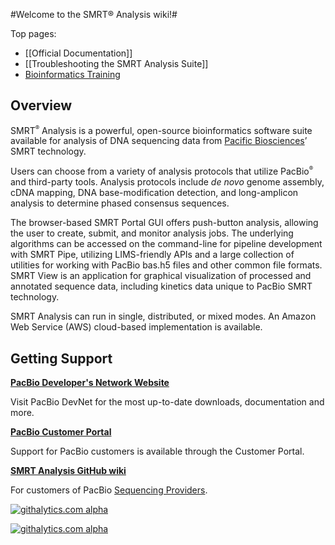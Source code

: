 #Welcome to the SMRT&reg; Analysis wiki!#

Top pages:
* [[Official Documentation]]
* [[Troubleshooting the SMRT Analysis Suite]]
* [Bioinformatics Training](https://github.com/PacificBiosciences/Bioinformatics-Training/wiki)

## Overview

SMRT<sup><small>&reg;</small></sup> Analysis is a powerful, open-source bioinformatics software suite available for analysis of DNA sequencing data from [Pacific Biosciences](http://www.pacificbiosciences.com)’ SMRT technology.

Users can choose from a variety of analysis protocols that utilize PacBio<sup><small>&reg;</small></sup> and third-party tools. Analysis protocols include _de novo_ genome assembly, cDNA mapping, DNA base-modification detection, and long-amplicon analysis to determine phased consensus sequences.

The browser-based SMRT Portal GUI offers push-button analysis, allowing the user to create, submit, and monitor analysis jobs. The underlying algorithms can be accessed on the command-line for pipeline development with SMRT Pipe, utilizing LIMS-friendly APIs and a large collection of utilities for working with PacBio bas.h5 files and other common file formats. SMRT View is an application for graphical visualization of processed and annotated sequence data, including kinetics data unique to PacBio SMRT technology.

SMRT Analysis can run in single, distributed, or mixed modes. An Amazon Web Service (AWS) cloud-based implementation is available.


## Getting Support

[__PacBio Developer's Network Website__](http://pacbiodevnet.com)

Visit PacBio DevNet for the most up-to-date downloads, documentation and more.


[__PacBio Customer Portal__](http://www.pacbioportal.com)

Support for PacBio customers is available through the  Customer Portal.


[__SMRT Analysis GitHub wiki__](https://github.com/PacificBiosciences/SMRT-Analysis/wiki)

For customers of PacBio [Sequencing Providers](http://www.pacificbiosciences.com/support/sequencing_provider/).




[![githalytics.com alpha](https://cruel-carlota.pagodabox.com/104b77caac44b82e52bce19ad64c9c0b "githalytics.com")](http://githalytics.com/github.com/PacificBiosciences)



[![githalytics.com alpha](https://cruel-carlota.pagodabox.com/28728759ba8fe51b8c1c0e6b39f6e339 "githalytics.com")](http://githalytics.com/PacificBiosciences/SMRT-Analysis)
